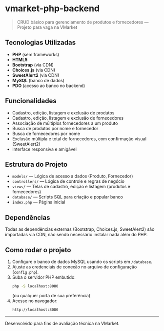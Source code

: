 # vmarket-php-backend

> CRUD básico para gerenciamento de produtos e fornecedores — Projeto para vaga na VMarket

## Tecnologias Utilizadas
- **PHP** (sem frameworks)
- **HTML5**
- **Bootstrap** (via CDN)
- **Choices.js** (via CDN)
- **SweetAlert2** (via CDN)
- **MySQL** (banco de dados)
- **PDO** (acesso ao banco no backend)

## Funcionalidades
- Cadastro, edição, listagem e exclusão de produtos
- Cadastro, edição, listagem e exclusão de fornecedores
- Associação de múltiplos fornecedores a um produto
- Busca de produtos por nome e fornecedor
- Busca de fornecedores por nome
- Exclusão múltipla e total de fornecedores, com confirmação visual (SweetAlert2)
- Interface responsiva e amigável

## Estrutura do Projeto
- `models/` — Lógica de acesso a dados (Produto, Fornecedor)
- `controllers/` — Lógica de controle e regras de negócio
- `views/` — Telas de cadastro, edição e listagem (produtos e fornecedores)
- `database/` — Scripts SQL para criação e popular banco
- `index.php` — Página inicial

## Dependências
Todas as dependências externas (Bootstrap, Choices.js, SweetAlert2) são importadas via CDN, não sendo necessário instalar nada além do PHP.

## Como rodar o projeto
1. Configure o banco de dados MySQL usando os scripts em `/database`.
2. Ajuste as credenciais de conexão no arquivo de configuração (`config.php`).
3. Suba o servidor PHP embutido:
   ```sh
   php -S localhost:8080
   ```
   (ou qualquer porta de sua preferência)
4. Acesse no navegador:
   ```
   http://localhost:8080
   ```

---

Desenvolvido para fins de avaliação técnica na VMarket.
